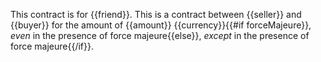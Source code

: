 This contract is for {{friend}}. This is a contract between {{seller}} and {{buyer}} for the amount of {{amount}} {{currency}}{{#if forceMajeure}}, *even* in the presence of force majeure{{else}}, *except* in the presence of force majeure{{/if}}.